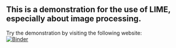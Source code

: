## This is a demonstration for the use of LIME, especially about image processing.

Try the demonstration by visiting the following website:
<br>
[![Binder](https://mybinder.org/badge_logo.svg)](https://mybinder.org/v2/gh/finnik74/LIME-demo.git/main?labpath=LIME_demo.ipynb)
